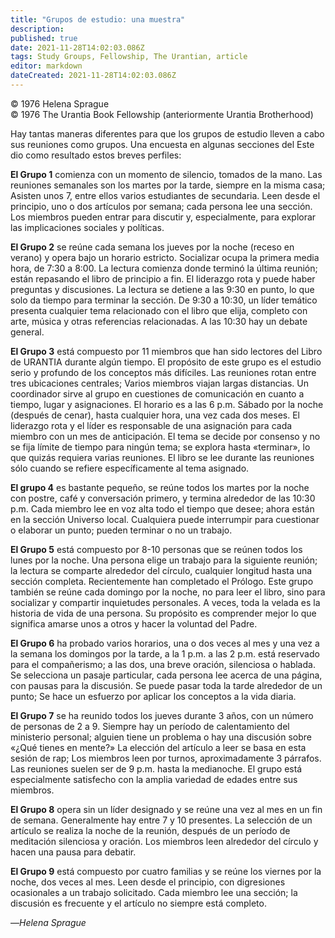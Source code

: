```yaml
---
title: "Grupos de estudio: una muestra"
description: 
published: true
date: 2021-11-28T14:02:03.086Z
tags: Study Groups, Fellowship, The Urantian, article
editor: markdown
dateCreated: 2021-11-28T14:02:03.086Z
---
```


<p class="v-card v-sheet theme--light grey lighten-3 px-2">© 1976 Helena Sprague<br>© 1976 The Urantia Book Fellowship (anteriormente Urantia Brotherhood)</p>


Hay tantas maneras diferentes para que los grupos de estudio lleven a cabo sus reuniones como grupos. Una encuesta en algunas secciones del Este dio como resultado estos breves perfiles:

**El Grupo 1** comienza con un momento de silencio, tomados de la mano. Las reuniones semanales son los martes por la tarde, siempre en la misma casa; Asisten unos 7, entre ellos varios estudiantes de secundaria. Leen desde el principio, uno o dos artículos por semana; cada persona lee una sección. Los miembros pueden entrar para discutir y, especialmente, para explorar las implicaciones sociales y políticas.

**El Grupo 2** se reúne cada semana los jueves por la noche (receso en verano) y opera bajo un horario estricto. Socializar ocupa la primera media hora, de 7:30 a 8:00. La lectura comienza donde terminó la última reunión; están repasando el libro de principio a fin. El liderazgo rota y puede haber preguntas y discusiones. La lectura se detiene a las 9:30 en punto, lo que solo da tiempo para terminar la sección. De 9:30 a 10:30, un líder temático presenta cualquier tema relacionado con el libro que elija, completo con arte, música y otras referencias relacionadas. A las 10:30 hay un debate general.

**El Grupo 3** está compuesto por 11 miembros que han sido lectores del Libro de URANTIA durante algún tiempo. El propósito de este grupo es el estudio serio y profundo de los conceptos más difíciles. Las reuniones rotan entre tres ubicaciones centrales; Varios miembros viajan largas distancias. Un coordinador sirve al grupo en cuestiones de comunicación en cuanto a tiempo, lugar y asignaciones. El horario es a las 6 p.m. Sábado por la noche (después de cenar), hasta cualquier hora, una vez cada dos meses. El liderazgo rota y el líder es responsable de una asignación para cada miembro con un mes de anticipación. El tema se decide por consenso y no se fija límite de tiempo para ningún tema; se explora hasta «terminar», lo que quizás requiera varias reuniones. El libro se lee durante las reuniones sólo cuando se refiere específicamente al tema asignado.

**El grupo 4** es bastante pequeño, se reúne todos los martes por la noche con postre, café y conversación primero, y termina alrededor de las 10:30 p.m. Cada miembro lee en voz alta todo el tiempo que desee; ahora están en la sección Universo local. Cualquiera puede interrumpir para cuestionar o elaborar un punto; pueden terminar o no un trabajo.

**El Grupo 5** está compuesto por 8-10 personas que se reúnen todos los lunes por la noche. Una persona elige un trabajo para la siguiente reunión; la lectura se comparte alrededor del círculo, cualquier longitud hasta una sección completa. Recientemente han completado el Prólogo. Este grupo también se reúne cada domingo por la noche, no para leer el libro, sino para socializar y compartir inquietudes personales. A veces, toda la velada es la historia de vida de una persona. Su propósito es comprender mejor lo que significa amarse unos a otros y hacer la voluntad del Padre.

**El Grupo 6** ha probado varios horarios, una o dos veces al mes y una vez a la semana los domingos por la tarde, a la 1 p.m. a las 2 p.m. está reservado para el compañerismo; a las dos, una breve oración, silenciosa o hablada. Se selecciona un pasaje particular, cada persona lee acerca de una página, con pausas para la discusión. Se puede pasar toda la tarde alrededor de un punto; Se hace un esfuerzo por aplicar los conceptos a la vida diaria.

**El Grupo 7** se ha reunido todos los jueves durante 3 años, con un número de personas de 2 a 9. Siempre hay un período de calentamiento del ministerio personal; alguien tiene un problema o hay una discusión sobre «¿Qué tienes en mente?» La elección del artículo a leer se basa en esta sesión de rap; Los miembros leen por turnos, aproximadamente 3 párrafos. Las reuniones suelen ser de 9 p.m. hasta la medianoche. El grupo está especialmente satisfecho con la amplia variedad de edades entre sus miembros.

**El Grupo 8** opera sin un líder designado y se reúne una vez al mes en un fin de semana. Generalmente hay entre 7 y 10 presentes. La selección de un artículo se realiza la noche de la reunión, después de un período de meditación silenciosa y oración. Los miembros leen alrededor del círculo y hacen una pausa para debatir.

**El Grupo 9** está compuesto por cuatro familias y se reúne los viernes por la noche, dos veces al mes. Leen desde el principio, con digresiones ocasionales a un trabajo solicitado. Cada miembro lee una sección; la discusión es frecuente y el artículo no siempre está completo.

—_Helena Sprague_

